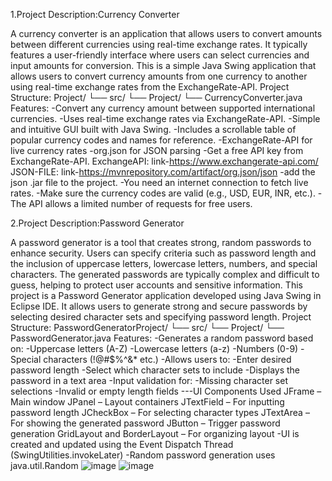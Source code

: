 1.Project Description:Currency Converter

A currency converter is an application that allows users to convert amounts between different currencies
using real-time exchange rates. It typically features a user-friendly interface where users can select
currencies and input amounts for conversion.
This is a simple Java Swing application that allows users to convert currency amounts from one currency to another using real-time exchange rates from the ExchangeRate-API.
Project Structure:
Project/
└── src/
    └── Project/
        └── CurrencyConverter.java
Features:
-Convert any currency amount between supported international currencies.
-Uses real-time exchange rates via ExchangeRate-API.
-Simple and intuitive GUI built with Java Swing.
-Includes a scrollable table of popular currency codes and names for reference.
-ExchangeRate-API for live currency rates
-org.json for JSON parsing
-Get a free API key from ExchangeRate-API.
ExchangeAPI:
link-https://www.exchangerate-api.com/
JSON-FILE:
link-https://mvnrepository.com/artifact/org.json/json
-add the json .jar file to the project.
-You need an internet connection to fetch live rates.
-Make sure the currency codes are valid (e.g., USD, EUR, INR, etc.).
-The API allows a limited number of requests for free users.



2.Project Description:Password Generator

A password generator is a tool that creates strong, random passwords to enhance security. Users can
specify criteria such as password length and the inclusion of uppercase letters, lowercase letters,
numbers, and special characters. The generated passwords are typically complex and difficult to guess,
helping to protect user accounts and sensitive information.
This project is a Password Generator application developed using Java Swing in Eclipse IDE. It allows users to generate strong and secure passwords by selecting desired character sets and specifying password length.
Project Structure:
PasswordGeneratorProject/
└── src/
    └── Project/
        └── PasswordGenerator.java
Features:
-Generates a random password based on:
  -Uppercase letters (A-Z)
  -Lowercase letters (a-z)
  -Numbers (0-9)
  -Special characters (!@#$%^&* etc.)
-Allows users to:
  -Enter desired password length
  -Select which character sets to include
  -Displays the password in a text area
-Input validation for:
  -Missing character set selections
  -Invalid or empty length fields
---UI Components Used
JFrame – Main window
JPanel – Layout containers
JTextField – For inputting password length
JCheckBox – For selecting character types
JTextArea – For showing the generated password
JButton – Trigger password generation
GridLayout and BorderLayout – For organizing layout
-UI is created and updated using the Event Dispatch Thread (SwingUtilities.invokeLater)
-Random password generation uses java.util.Random
![image](https://github.com/user-attachments/assets/0f1d306c-213f-4124-920e-fd444a66198c)
![image](https://github.com/user-attachments/assets/0e05fad3-5f35-42de-b7e9-a7aea88659bc)

